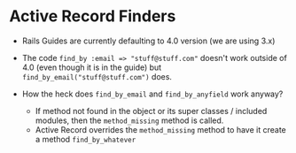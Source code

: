 # Active Record Finders

* Rails Guides are currently defaulting to 4.0 version (we are using 3.x)

* The code `find_by :email => "stuff@stuff.com"` doesn't work outside of 4.0 (even though it is in the guide) but `find_by_email("stuff@stuff.com")` does.

* How the heck does `find_by_email` and `find_by_anyfield` work anyway?
  * If method not found in the object or its super classes / included modules, then the `method_missing` method is called. 
  * Active Record overrides the `method_missing` method to have it create a method `find_by_whatever`